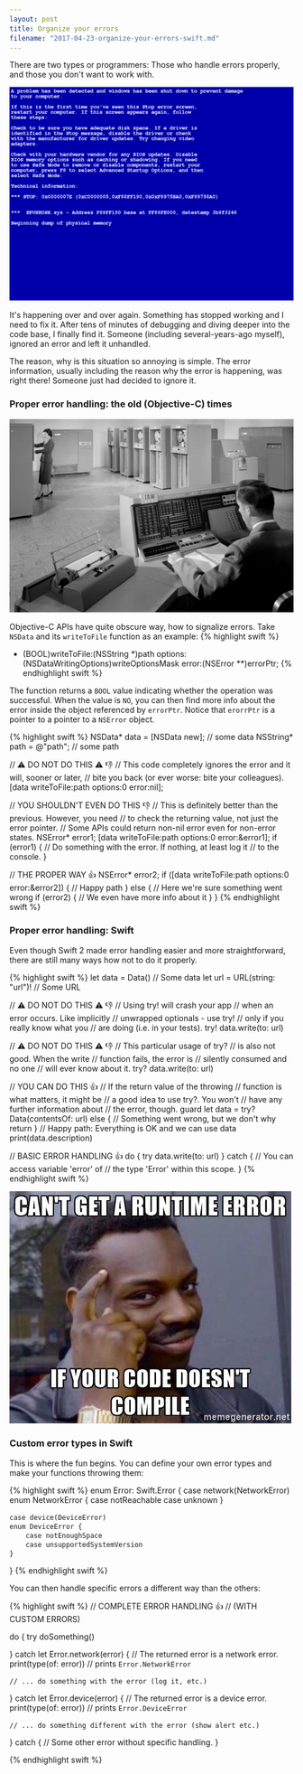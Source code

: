 ```yaml
---
layout: post
title: Organize your errors
filename: "2017-04-23-organize-your-errors-swift.md"
---
```


There are two types or programmers: Those who handle errors properly, and those you don't want to work with.

![Windows BSOD](/images/2017-04-23/bsod.png)

It's happening over and over again. Something has stopped working and I need to fix it. After tens of minutes of debugging and diving deeper into the code base, I finally find it. Someone (including several-years-ago myself), ignored an error and left it unhandled.

<!-- more -->

The reason, why is this situation so annoying is simple. The error information, usually including the reason why the error is happening, was right there! Someone just had decided to ignore it.

### Proper error handling: the old (Objective-C) times

![The old times](/images/2017-04-23/ibm-702.png)

Objective-C APIs have quite obscure way, how to signalize errors. Take ```NSData``` and its ```writeToFile``` function as an example:
{% highlight swift %}
- (BOOL)writeToFile:(NSString *)path
            options:(NSDataWritingOptions)writeOptionsMask
              error:(NSError **)errorPtr;
{% endhighlight swift %}

The function returns a ```BOOL``` value indicating whether the operation was successful. When the value is ```NO```, you can then find more info about the error inside the object referenced by ```errorPtr```. Notice that ```erorrPtr``` is a pointer to a pointer to a ```NSError``` object.

{% highlight swift %}
NSData* data = [NSData new]; // some data
NSString* path = @"path"; // some path

// ⚠️ DO NOT DO THIS ⚠️ 👎
// This code completely ignores the error and it will, sooner or later,
// bite you back (or ever worse: bite your colleagues).
[data writeToFile:path options:0 error:nil];

// YOU SHOULDN'T EVEN DO THIS 👎
// This is definitely better than the previous. However, you need
// to check the returning value, not just the error pointer.
// Some APIs could return non-nil error even for non-error states.
NSError* error1;
[data writeToFile:path options:0 error:&error1];
if (error1) {
    // Do something with the error. If nothing, at least log it
    // to the console.
}

// THE PROPER WAY 👍
NSError* error2;
if ([data writeToFile:path options:0 error:&error2]) {
    // Happy path
} else {
    // Here we're sure something went wrong
    if (error2) {
        // We even have more info about it
    }
}
{% endhighlight swift %}

### Proper error handling: Swift

Even though Swift 2 made error handling easier and more straightforward, there are still many ways how not to do it properly.

{% highlight swift %}
let data = Data() // Some data
let url = URL(string: "url")! // Some URL

// ⚠️ DO NOT DO THIS ⚠️ 👎
// Using try! will crash your app
// when an error occurs. Like implicitly
// unwrapped optionals - use try!
// only if you really know what you
// are doing (i.e. in your tests).
try! data.write(to: url)


// ⚠️ DO NOT DO THIS ⚠️ 👎
// This particular usage of try?
// is also not good. When the write
// function fails, the error is
// silently consumed and no one
// will ever know about it.
try? data.write(to: url)


// YOU CAN DO THIS 👍
// If the return value of the throwing
// function is what matters, it might be
// a good idea to use try?. You won't
// have any further information about
// the error, though.
guard let data = try? Data(contentsOf: url) else {
   // Something went wrong, but we don't why
   return
}
// Happy path: Everything is OK and we can use data
print(data.description)


// BASIC ERROR HANDLING 👍
do {
   try data.write(to: url)
} catch {
   // You can access variable 'error' of
   // the type 'Error' within this scope.
}
{% endhighlight swift %}

![You can't get runtime error](/images/2017-04-23/cant-get-runtime-error.jpg)

### Custom error types in Swift

This is where the fun begins. You can define your own error types and make your functions throwing them:

{% highlight swift %}
enum Error: Swift.Error {
    case network(NetworkError)
    enum NetworkError {
        case notReachable
        case unknown
    }

    case device(DeviceError)
    enum DeviceError {
        case notEnoughSpace
        case unsupportedSystemVersion
    }
}
{% endhighlight swift %}

You can then handle specific errors a different way than the others:

{% highlight swift %}
// COMPLETE ERROR HANDLING 👍
// (WITH CUSTOM ERRORS)

do {
    try doSomething()

} catch let Error.network(error) {
    // The returned error is a network error.
    print(type(of: error)) // prints `Error.NetworkError`

    // ... do something with the error (log it, etc.)

} catch let Error.device(error) {
    // The returned error is a device error.
    print(type(of: error)) // prints `Error.DeviceError`

    // ... do something different with the error (show alert etc.)

} catch {
    // Some other error without specific handling.
}

{% endhighlight swift %}
